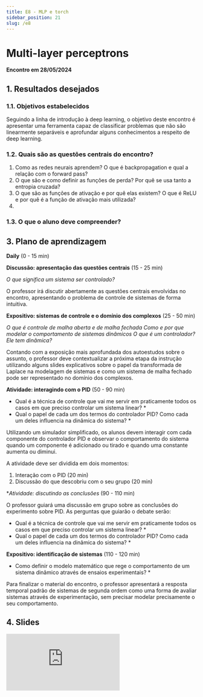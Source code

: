 ```yaml
---
title: E8 - MLP e torch
sidebar_position: 21
slug: /e8
---
```


# Multi-layer perceptrons

**Encontro em 28/05/2024**

## 1. Resultados desejados

### 1.1. Objetivos estabelecidos

Seguindo a linha de introdução à deep learning, o objetivo deste encontro é
apresentar uma ferramenta capaz de classificar problemas que não são
linearmente separáveis e aprofundar alguns conhecimentos a respeito de deep
learning.

### 1.2. Quais são as questões centrais do encontro?

1. Como as redes neurais aprendem? O que é backpropagation e qual a relação com
   o forward pass?
2. O que são e como definir as funções de perda? Por quê se usa tanto a
   entropia cruzada?
3. O que são as funções de ativação e por quê elas existem? O que é ReLU e por
   quê é a função de ativação mais utilizada?
4. 

### 1.3. O que o aluno deve compreender?

## 3. Plano de aprendizagem

**Daily** (0 - 15 min)

**Discussão: apresentação das questões centrais** (15 - 25 min)

*O que significa um sistema ser controlado?*

O professor irá discutir abertamente as questões centrais envolvidas no
encontro, apresentando o problema de controle de sistemas de forma intuitiva.

**Expositivo: sistemas de controle e o domínio dos complexos** (25 - 50 min)

*O que é controle de malha aberta e de malha fechada*
*Como e por que modelar o comportamento de sistemas dinâmicos*
*O que é um controlador? Ele tem dinâmica?*

Contando com a exposição mais aprofundada dos autoestudos sobre o assunto, o
professor deve contextualizar a próxima etapa da instrução utilizando alguns
slides explicativos sobre o papel da transformada de Laplace na modelagem de
sistemas e como um sistema de malha fechado pode ser representado no domínio
dos complexos.

**Atividade: interagindo com o PID** (50 - 90 min)

* Qual é a técnica de controle que vai me servir em praticamente todos os casos
  em que preciso controlar um sistema linear? *
* Qual o papel de cada um dos termos do controlador PID? Como cada um deles
  influencia na dinâmica do sistema? *

Utilizando um simulador simplificado, os alunos devem interagir com cada
componente do controlador PID e observar o comportamento do sistema quando um
componente é adicionado ou tirado e quando uma constante aumenta ou diminui.

A atividade deve ser dividida em dois momentos:

1. Interação com o PID (20 min)
2. Discussão do que descobriu com o seu grupo (20 min)

**Atividade: discutindo as conclusões* (90 - 110 min)

O professor guiará uma discussão em grupo sobre as conclusões do experimento
sobre PID. As perguntas que guiarão o debate serão:

* Qual é a técnica de controle que vai me servir em praticamente todos os casos
  em que preciso controlar um sistema linear? *
* Qual o papel de cada um dos termos do controlador PID? Como cada um deles
  influencia na dinâmica do sistema? *

**Expositivo: identificação de sistemas** (110 - 120 min)

* Como definir o modelo matemático que rege o comportamento de um sistema
  dinâmico através de ensaios experimentais? *

Para finalizar o material do encontro, o professor apresentará a resposta
temporal padrão de sistemas de segunda ordem como uma forma de avaliar sistemas
através de experimentação, sem precisar modelar precisamente o seu
comportamento.

## 4. Slides 

<div style={{ textAlign: 'center' }}>
    <iframe 
        style={{
            display: 'block',
            margin: 'auto',
            width: '100%',
            height: '50vh',
        }}
        src="https://slides.com/rodrigomangoninicola/m6-ec-encontros/embed#/encontro3"
        frameborder="0" 
        allowFullScreen>
    </iframe>
</div>

